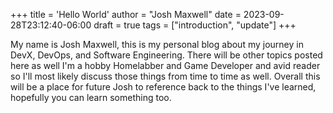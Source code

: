 +++
title = 'Hello World'
author = "Josh Maxwell"
date = 2023-09-28T23:12:40-06:00
draft = true
tags = ["introduction", "update"]
+++

My name is Josh Maxwell, this is my personal blog about my journey in DevX, DevOps, and Software Engineering. There will be other topics posted here as well I'm a hobby Homelabber and Game Developer and avid reader so I'll most likely discuss those things from time to time as well. Overall this will be a place for future Josh to reference back to the things I've learned, hopefully you can learn something too.
